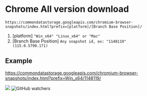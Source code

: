 # Chrome All version download

``https://commondatastorage.googleapis.com/chromium-browser-snapshots/index.html?prefix=[platform]/[Branch Base Position]/``

1. [platform] ``"Win_x64" "Linux_x64" or "Mac"``
2. [Branch Base Position] ``Any snapshot id, ex: "1148119" (115.0.5790.171)``

## Example
https://commondatastorage.googleapis.com/chromium-browser-snapshots/index.html?prefix=Win_x64/1148119/

![](https://img.shields.io/badge/Chrome-Browser-informational?style=flat&logo=googlechrome&color=F24E1E) ![GitHub watchers](https://img.shields.io/github/watchers/kotvnn/ChromeAllVersion)
